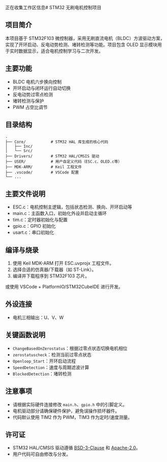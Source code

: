 正在收集工作区信息# STM32 无刷电机控制项目

## 项目简介

本项目基于 STM32F103 微控制器，采用无刷直流电机（BLDC）方波驱动方案，实现了开环启动、反电动势检测、堵转检测等功能。项目包含 OLED 显示模块用于实时数据显示，适合电机控制学习与二次开发。

## 主要功能

- BLDC 电机六步换向控制
- 开环启动与闭环运行自动切换
- 反电动势过零点检测
- 堵转检测与保护
- PWM 占空比调节

## 目录结构

```
.
├── Core/           # STM32 HAL 库生成的核心代码
│   ├── Inc/
│   └── Src/
├── Drivers/        # STM32 HAL/CMSIS 驱动
├── USER/           # 用户自定义代码（ESC.c、OLED.c等）
├── MDK-ARM/        # Keil 工程文件
├── .vscode/        # VSCode 配置
└── ...
```

## 主要文件说明

- ESC.c：电机控制主逻辑，包括状态检测、换向、开环启动等
- main.c：主函数入口，初始化外设并启动主循环
- tim.c：定时器初始化与配置
- gpio.c：GPIO 初始化
- usart.c：串口初始化

## 编译与烧录

1. 使用 Keil MDK-ARM 打开 ESC.uvprojx 工程文件。
2. 选择合适的仿真器/下载器（如 ST-Link）。
3. 编译并下载程序到 STM32F103 芯片。

或使用 VSCode + PlatformIO/STM32CubeIDE 进行开发。

## 外设连接

- 电机三相输出：U、V、W

## 关键函数说明

- `ChangeBasedOnZerostatus`：根据过零点状态切换电机相位
- `zerostatuscheck`：检测当前过零点状态
- `Openloop_Start`：开环启动流程
- `SpeedDetection`：速度与周期滤波计算
- `BlockedDetection`：堵转检测

## 注意事项

- 请根据实际硬件连接修改 `main.h`、`gpio.h` 中的引脚定义。
- 电机驱动部分请确保硬件保护，避免误操作损坏器件。
- 代码默认使用 TIM2 作为 PWM，TIM3 作为定时/速度测量。

## 许可证

- STM32 HAL/CMSIS 驱动遵循 [BSD-3-Clause](https://opensource.org/licenses/BSD-3-Clause) 和 [Apache-2.0](https://opensource.org/licenses/Apache-2.0)。
- 用户代码可自由修改与分发。
